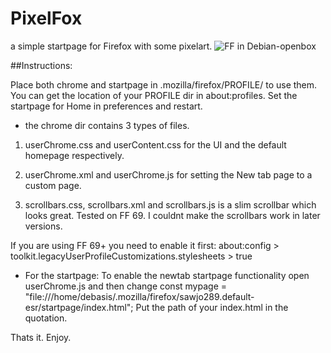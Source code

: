 # PixelFox
a simple startpage for Firefox with some pixelart.
![FF in Debian-openbox](/scrot.png)

##Instructions:

Place both chrome and startpage in .mozilla/firefox/PROFILE/ to use them. You can get the location of your PROFILE dir in about:profiles. Set the startpage for Home in preferences and restart.


* the chrome dir contains 3 types of files.


1. userChrome.css and userContent.css for the UI and the default homepage respectively.

2. userChrome.xml and userChrome.js for setting the New tab page to a custom page.

3. scrollbars.css, scrollbars.xml and scrollbars.js is a slim scrollbar which looks great. Tested on FF 69. I couldnt make the scrollbars work in later versions.


If you are using FF 69+ you need to enable it first:
about:config > toolkit.legacyUserProfileCustomizations.stylesheets > true


* For the startpage:
To enable the newtab startpage functionality open userChrome.js and then change  const mypage = "file:///home/debasis/.mozilla/firefox/sawjo289.default-esr/startpage/index.html";
Put the path of your index.html in the quotation.

Thats it. Enjoy.
